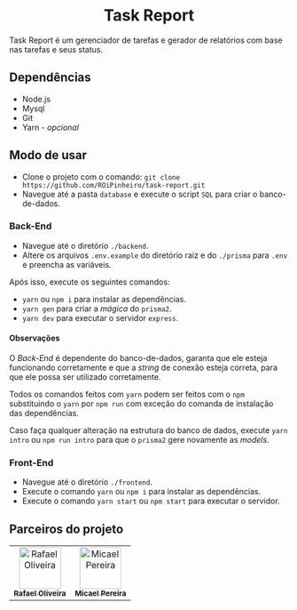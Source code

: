 <h1 align="center"> Task Report </h1>

Task Report é um gerenciador de tarefas e gerador de relatórios com base nas tarefas e seus status.

## Dependências

- Node.js
- Mysql
- Git
- Yarn - _opcional_

## Modo de usar

- Clone o projeto com o comando: `git clone https://github.com/ROiPinheiro/task-report.git`
- Navegue até a pasta `database` e execute o script `SQL` para criar o banco-de-dados.

### Back-End

- Navegue até o diretório `./backend`.
- Altere os arquivos `.env.example` do diretório raiz e do `./prisma` para `.env` e preencha as variáveis.

Após isso, execute os seguintes comandos:

- `yarn` ou `npm i` para instalar as dependências.
- `yarn gen` para criar a _mágica_ do `prisma2`.
- `yarn dev` para executar o servidor `express`.

#### Observações

O _Back-End_ é dependente do banco-de-dados, garanta que ele esteja funcionando corretamente e que a _string_ de conexão esteja correta, para que ele possa ser utilizado corretamente.

Todos os comandos feitos com `yarn` podem ser feitos com o `npm` substituindo o `yarn` por `npm run` com exceção do comanda de instalação das dependências.

Caso faça qualquer alteração na estrutura do banco de dados, execute `yarn intro` ou `npm run intro` para que o `prisma2` gere novamente as _models_.

### Front-End

- Navegue até o diretório `./frontend`.
- Execute o comando `yarn` ou `npm i` para instalar as dependências.
- Execute o comando `yarn start` ou `npm start` para executar o servidor.

## Parceiros do projeto

<table>
  <tr>
    <td align="center">
      <a href="https://github.com/roipinheiro">
        <img
          src="https://avatars3.githubusercontent.com/u/38002838?s=400&v=4"
          width="75px;"
          alt="Rafael Oliveira"
        />
        <br />
        <sub><b>Rafael Oliveira</b></sub>
      </a>
    </td>
    <td align="center">
      <a href="https://github.com/miacelpereira">
        <img
          src="https://avatars0.githubusercontent.com/u/38002823?s=400&v=4"
          width="75px;"
          alt="Micael Pereira"
        />
        <br />
        <sub><b>Micael Pereira</b></sub>
      </a>
    </td>
  </tr>
</table>
